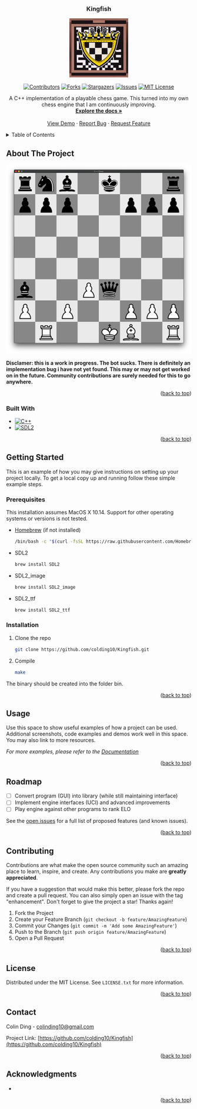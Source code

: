 <!-- Improved compatibility of back to top link: See: https://github.com/othneildrew/Best-README-Template/pull/73 -->
<a name="readme-top"></a>

<div align="center">
  
<h3 align="center">Kingfish</h3>

<div align="center">

  <a href="https://github.com/colding10/Kingfish">
    <img src="images/logo.jpeg" alt="Logo" width="160" height="160">
  </a>

  [![Contributors][contributors-shield]][contributors-url]
  [![Forks][forks-shield]][forks-url]
  [![Stargazers][stars-shield]][stars-url]
  [![Issues][issues-shield]][issues-url]
  [![MIT License][license-shield]][license-url]

</div>

  <p align="center">
    A C++ implementation of a playable chess game. This turned into my own chess engine that I am continuously improving.
    <br />
    <a href="https://github.com/colding10/Kingfish"><strong>Explore the docs »</strong></a>
    <br />
    <br />
    <a href="https://github.com/colding10/Kingfish">View Demo</a>
    ·
    <a href="https://github.com/colding10/Kingfish/issues">Report Bug</a>
    ·
    <a href="https://github.com/colding10/Kingfish/issues">Request Feature</a>
  </p>
</div>

<!-- TABLE OF CONTENTS -->
<details>
  <summary>Table of Contents</summary>
  <ol>
    <li>
      <a href="#about-the-project">About The Project</a>
      <ul>
        <li><a href="#built-with">Built With</a></li>
      </ul>
    </li>
    <li>
      <a href="#getting-started">Getting Started</a>
      <ul>
        <li><a href="#prerequisites">Prerequisites</a></li>
        <li><a href="#installation">Installation</a></li>
      </ul>
    </li>
    <li><a href="#usage">Usage</a></li>
    <li><a href="#roadmap">Roadmap</a></li>
    <li><a href="#contributing">Contributing</a></li>
    <li><a href="#license">License</a></li>
    <li><a href="#contact">Contact</a></li>
    <li><a href="#acknowledgments">Acknowledgments</a></li>
  </ol>
</details>

<!-- ABOUT THE PROJECT -->
## About The Project

[![Product Name Screen Shot][product-screenshot]](https://example.com)

**Disclamer: this is a work in progress. The bot sucks. There is definitely an implementation bug i have not yet found. This may or may not get worked on in the future. Community contributions are surely needed for this to go anywhere.**

<p align="right">(<a href="#readme-top">back to top</a>)</p>

### Built With

* [![C++][C++]][C++-url]
* [![SDL2][SDL2]][SDL-url]

<p align="right">(<a href="#readme-top">back to top</a>)</p>

<!-- GETTING STARTED -->
## Getting Started

This is an example of how you may give instructions on setting up your project locally.
To get a local copy up and running follow these simple example steps.

### Prerequisites

This installation assumes MacOS X 10.14. Support for other operating systems or versions is not tested.

* [Homebrew](https://brew.sh) (if not installed)

  ```bash
  /bin/bash -c "$(curl -fsSL https://raw.githubusercontent.com/Homebrew/install/HEAD/install.sh)"
  ```

* SDL2

  ```bash
  brew install SDL2
  ```

* SDL2_image
  
  ```bash
  brew install SDL2_image
  ```

* SDL2_ttf

  ```bash
  brew install SDL2_ttf
  ```

### Installation

1. Clone the repo

   ```sh
   git clone https://github.com/colding10/Kingfish.git
   ```

2. Compile

   ```sh
   make
   ```

The binary should be created into the folder bin.

<p align="right">(<a href="#readme-top">back to top</a>)</p>

<!-- USAGE EXAMPLES -->
## Usage

Use this space to show useful examples of how a project can be used. Additional screenshots, code examples and demos work well in this space. You may also link to more resources.

_For more examples, please refer to the [Documentation](https://example.com)_

<p align="right">(<a href="#readme-top">back to top</a>)</p>

<!-- ROADMAP -->
## Roadmap

* [ ] Convert program (GUI) into library (while still maintaining interface)
* [ ] Implement engine interfaces (UCI) and advanced improvements
* [ ] Play engine against other programs to rank ELO

See the [open issues](https://github.com/colding10/Kingfish/issues) for a full list of proposed features (and known issues).

<p align="right">(<a href="#readme-top">back to top</a>)</p>

<!-- CONTRIBUTING -->
## Contributing

Contributions are what make the open source community such an amazing place to learn, inspire, and create. Any contributions you make are **greatly appreciated**.

If you have a suggestion that would make this better, please fork the repo and create a pull request. You can also simply open an issue with the tag "enhancement".
Don't forget to give the project a star! Thanks again!

1. Fork the Project
2. Create your Feature Branch (`git checkout -b feature/AmazingFeature`)
3. Commit your Changes (`git commit -m 'Add some AmazingFeature'`)
4. Push to the Branch (`git push origin feature/AmazingFeature`)
5. Open a Pull Request

<p align="right">(<a href="#readme-top">back to top</a>)</p>

<!-- LICENSE -->
## License

Distributed under the MIT License. See `LICENSE.txt` for more information.

<p align="right">(<a href="#readme-top">back to top</a>)</p>

<!-- CONTACT -->
## Contact

Colin Ding - colinding10@gmail.com

Project Link: [https://github.com/colding10/Kingfish](https://github.com/colding10/Kingfish)

<p align="right">(<a href="#readme-top">back to top</a>)</p>

<!-- ACKNOWLEDGMENTS -->
## Acknowledgments

* []()

<p align="right">(<a href="#readme-top">back to top</a>)</p>

<!-- MARKDOWN LINKS & IMAGES -->
<!-- https://www.markdownguide.org/basic-syntax/#reference-style-links -->
[contributors-shield]: https://img.shields.io/github/contributors/colding10/Kingfish.svg?style=for-the-badge
[contributors-url]: https://github.com/colding10/Kingfish/graphs/contributors

[forks-shield]: https://img.shields.io/github/forks/colding10/Kingfish.svg?style=for-the-badge
[forks-url]: https://github.com/colding10/Kingfish/network/members

[stars-shield]: https://img.shields.io/github/stars/colding10/Kingfish.svg?style=for-the-badge
[stars-url]: https://github.com/colding10/Kingfish/stargazers

[issues-shield]: https://img.shields.io/github/issues/colding10/Kingfish.svg?style=for-the-badge
[issues-url]: https://github.com/colding10/Kingfish/issues

[license-shield]: https://img.shields.io/github/license/colding10/Kingfish.svg?style=for-the-badge
[license-url]: https://github.com/colding10/Kingfish/blob/master/LICENSE.txt

[product-screenshot]: images/screenshot.png

<!-- Built With -->
[C++]: https://img.shields.io/badge/C++-20232A?style=for-the-badge&logo=nextdotjs&logoColor=white
[C++-url]: https://isocpp.org/

[SDL2]: https://img.shields.io/badge/SDL2-0769AD?style=for-the-badge&logo=none&logoColor=white
[SDL-url]: https://www.libsdl.org/
